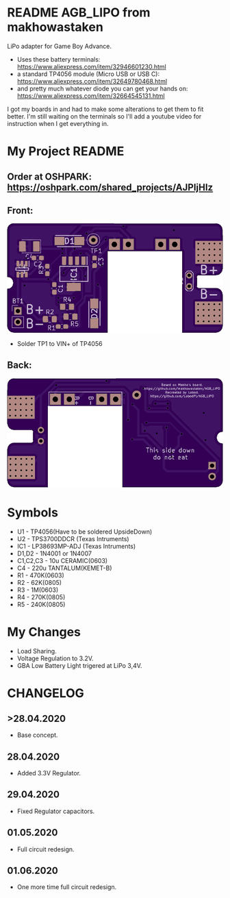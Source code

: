 # README AGB_LIPO from makhowastaken

LiPo adapter for Game Boy Advance.

* Uses these battery terminals: https://www.aliexpress.com/item/32946601230.html
* a standard TP4056 module (Micro USB or USB C): https://www.aliexpress.com/item/32649780468.html
* and pretty much whatever diode you can get your hands on: https://www.aliexpress.com/item/32664545131.html

I got my boards in and had to make some alterations to get them to fit better. I'm still waiting on the terminals so I'll add a youtube video for instruction when I get everything in.
# My Project README

## Order at OSHPARK: https://oshpark.com/shared_projects/AJPIjHIz

## Front:
![front](front.png)

* Solder TP1 to VIN+ of TP4056
## Back:
![back](back.png)

# Symbols
* U1 - TP4056(Have to be soldered UpsideDown)
* U2 - TPS3700DDCR (Texas Intruments)
* IC1 - LP38693MP-ADJ (Texas Intruments)
* D1,D2 - 1N4001 or 1N4007
* C1,C2,C3 - 10u CERAMIC(0603)
* C4 - 220u TANTALUM(KEMET-B)
* R1 - 470K(0603)
* R2 - 62K(0805)
* R3 - 1M(0603)
* R4 - 270K(0805)
* R5 - 240K(0805)

# My Changes

* Load Sharing.
* Voltage Regulation to 3.2V.
* GBA Low Battery Light trigered at LiPo 3,4V.


# CHANGELOG
## >28.04.2020
* Base concept.

## 28.04.2020
* Added 3.3V Regulator.

## 29.04.2020
* Fixed Regulator capacitors.

## 01.05.2020
* Full circuit redesign.

## 01.06.2020
* One more time full circuit redesign.

